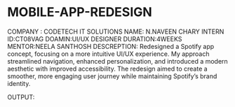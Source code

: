 # MOBILE-APP-REDESIGN
COMPANY : CODETECH IT SOLUTIONS
NAME: N.NAVEEN CHARY
INTERN ID:CT08VAG
DOAMIN:UI/UX DESIGNER
DURATION:4WEEKS
MENTOR:NEELA SANTHOSH
DESCREPTION:
Redesigned a Spotify app concept, focusing on a more intuitive UI/UX experience. My approach streamlined navigation, enhanced personalization, and introduced a modern aesthetic with improved accessibility. The redesign aimed to create a smoother, more engaging user journey while maintaining Spotify’s brand identity.

OUTPUT:
